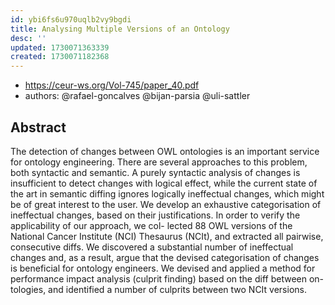 ```yaml
---
id: ybi6fs6u970uqlb2vy9bgdi
title: Analysing Multiple Versions of an Ontology
desc: ''
updated: 1730071363339
created: 1730071182368
---
```


- https://ceur-ws.org/Vol-745/paper_40.pdf
- authors: @rafael-goncalves @bijan-parsia @uli-sattler

## Abstract

The detection of changes between OWL ontologies is an important service for ontology engineering. There are several approaches to this problem, both syntactic and semantic. A purely syntactic analysis of changes is insufficient to detect changes with logical effect, while the current state of the art in semantic diffing ignores logically ineffectual changes, which might be of great interest to the user. We develop an exhaustive categorisation of ineffectual changes, based on their justifications. In order to verify the applicability of our approach, we col- lected 88 OWL versions of the National Cancer Institute (NCI) Thesaurus (NCIt), and extracted all pairwise, consecutive diffs. We discovered a substantial number of ineffectual changes and, as a result, argue that the devised categorisation of changes is beneficial for ontology engineers. We devised and applied a method for performance impact analysis (culprit finding) based on the diff between on- tologies, and identified a number of culprits between two NCIt versions.

